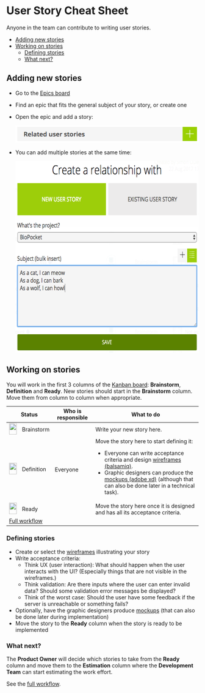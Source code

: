# User Story Cheat Sheet

Anyone in the team can contribute to writing user stories.

<!-- START doctoc generated TOC please keep comment here to allow auto update -->
<!-- DON'T EDIT THIS SECTION, INSTEAD RE-RUN doctoc TO UPDATE -->


- [Adding new stories](#adding-new-stories)
- [Working on stories](#working-on-stories)
  - [Defining stories](#defining-stories)
  - [What next?](#what-next)

<!-- END doctoc generated TOC please keep comment here to allow auto update -->



## Adding new stories

* Go to the [Epics board][epics]
* Find an epic that fits the general subject of your story, or create one
* Open the epic and add a story:

  <img src='images/taiga-epic-add-story.png' width='485' height='45' />
* You can add multiple stories at the same time:

  <img src='images/taiga-epic-bulk-add-story.png' width='612' height='501' />



## Working on stories

You will work in the first 3 columns of the [Kanban board][kanban]: **Brainstorm**, **Definition** and **Ready**.
New stories should start in the **Brainstorm** column.
Move them from column to column when appropriate.

<table>
  <thead>
    <tr>
      <th colspan=2>Status</th>
      <th>Who is responsible</th>
      <th>What to do</th>
    </tr>
  </thead>
  <tbody>
    <tr>
      <td><img width="20" height="30" src="https://via.placeholder.com/20x30/999999?text=+" /></td>
      <td>Brainstorm</td>
      <td rowspan=3>Everyone</td>
      <td>Write your new story here.</td>
    </tr>
    <tr>
      <td><img width="20" height="30" src="https://via.placeholder.com/20x30/a40000?text=+" /></td>
      <td>Definition</td>
      <td>
        Move the story here to start defining it:
        <ul>
          <li>Everyone can write acceptance criteria and design <a href="https://comem.mybalsamiq.com/projects/biopocket/grid">wireframes (balsamiq)</a>.</li>
          <li>Graphic designers can produce the <a href="https://tree.taiga.io/project/mei-biopocket/kanban">mockups (adobe xd)</a> (although that can also be done later in a technical task).</li>
        </ul>
      </td>
    </tr>
    <tr>
      <td><img width="20" height="30" src="https://via.placeholder.com/20x30/4e9a06?text=+" /></td>
      <td>Ready</td>
      <td>Move the story here once it is designed and has all its acceptance criteria.</td>
    </tr>
    <tr>
      <td colspan=4><a href="PROJECT-MANAGEMENT.md#user-story-workflow">Full workflow</a></td>
    </tr>
  </tbody>
</table>



### Defining stories

* Create or select the [wireframes][wireframes] illustrating your story
* Write acceptance criteria:
  * Think UX (user interaction):
    What should happen when the user interacts with the UI?
    (Especially things that are not visible in the wireframes.)
  * Think validation:
    Are there inputs where the user can enter invalid data?
    Should some validation error messages be displayed?
  * Think of the worst case:
    Should the user have some feedback if the server is unreachable or something fails?
* Optionally, have the graphic designers produce [mockups][mockups] (that can also be done later during implementation)
* Move the story to the **Ready** column when the story is ready to be implemented



### What next?

The **Product Owner** will decide which stories to take from the **Ready** column and move them to the **Estimation** column where the **Development Team** can start estimating the work effort.

See the [full workflow][workflow].



[epics]: https://tree.taiga.io/project/mei-biopocket/epics
[kanban]: https://tree.taiga.io/project/mei-biopocket/kanban
[mockups]: https://xd.adobe.com/view/c3917f9c-2a66-4f0a-a5f6-e2c1f424079b/
[wireframes]: https://comem.mybalsamiq.com/projects/biopocket/grid
[workflow]: PROJECT-MANAGEMENT.md#user-story-workflow
